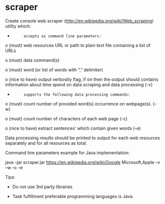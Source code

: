 # scraper
Create console web scraper (http://en.wikipedia.org/wiki/Web_scraping) utility which:

-          accepts as command line parameters:

o   (must) web resources URL or path to plain text file containing a list of URLs

o   (must) data command(s)

o   (must) word (or list of words with “,” delimiter)

o   (nice to have) output verbosity flag,  if on then the output should contains information about time spend on data scraping and data processing (-v)

-          supports the following data processing commands:

o   (must) count number of provided word(s) occurrence on webpage(s). (-w)

o   (must) count number of characters of each web page (-c)

o   (nice to have) extract sentences’ which contain given words (-e)

 

Data processing results should be printed to output for each web resources separately and for all resources as total.

Command line parameters example for Java implementation:

java –jar scraper.jar https://en.wikipedia.org/wiki/Google Microsoft,Apple –v –w –c –e

 

Tips:

- Do not use 3rd party libraries

- Task fulfillment preferable programming languages is Java.
